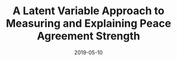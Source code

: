 ---
title: "A Latent Variable Approach to Measuring and Explaining Peace Agreement Strength"
collection: publications
permalink: /publication/forthcoming-peace-agreement-strength
date: 2019-05-10
venue: 'Political Science Research and Methods'
paperurl: '/files/pdf/research/Agreement Strength Accepted.pdf'
link: 'https://doi.org/10.1017/psrm.2019.23'
code: 'https://doi.org/10.7910/DVN/VUY8UI'
github: 'https://github.com/jayrobwilliams/Peace-Agreement-Strength'
citation: 'Williams, Rob, Daniel J. Gustafson, Stephen E. Gent, and Mark J.C. Crescenzi. Forthcoming. &quot;A Latent Variable Approach to Measuring and Explaining Peace Agreement Strength.&quot; <i>Political Science Research and Methods</i>. doi:10.1017/psrm.2019.23'
---